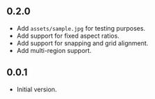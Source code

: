 ## 0.2.0

* Add `assets/sample.jpg` for testing purposes.
* Add support for fixed aspect ratios.
* Add support for snapping and grid alignment.
* Add multi-region support.

## 0.0.1

* Initial version.

